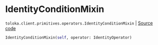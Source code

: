 # IdentityConditionMixin
`toloka.client.primitives.operators.IdentityConditionMixin` | [Source code](https://github.com/Toloka/toloka-kit/blob/v0.1.25/src/client/primitives/operators.py#L137)

```python
IdentityConditionMixin(self, operator: IdentityOperator)
```

